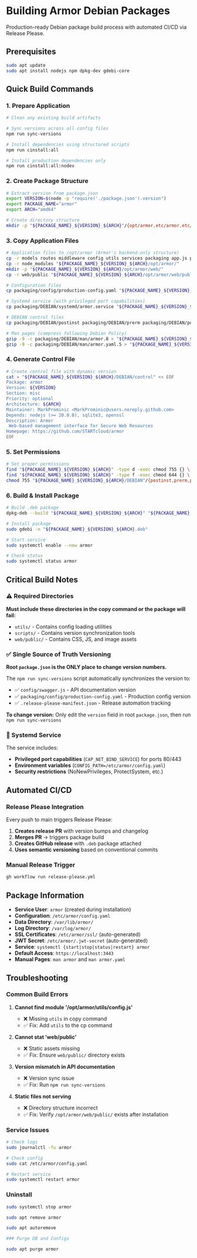 # Building Armor Debian Packages

Production-ready Debian package build process with automated CI/CD via Release Please.

## Prerequisites

```bash
sudo apt update
sudo apt install nodejs npm dpkg-dev gdebi-core
```

## Quick Build Commands

### 1. Prepare Application
```bash
# Clean any existing build artifacts

# Sync versions across all config files
npm run sync-versions

# Install dependencies using structured scripts
npm run cinstall:all

# Install production dependencies only
npm run cinstall:all:nodev
```

### 2. Create Package Structure
```bash
# Extract version from package.json
export VERSION=$(node -p "require('./package.json').version")
export PACKAGE_NAME="armor"
export ARCH="amd64"

# Create directory structure
mkdir -p "${PACKAGE_NAME}_${VERSION}_${ARCH}"/{opt/armor,etc/armor,etc/systemd/system,var/lib/armor,var/log/armor,usr/share/man/man8,usr/share/man/man5,DEBIAN}
```

### 3. Copy Application Files
```bash
# Application files to /opt/armor (Armor's backend-only structure)
cp -r models routes middleware config utils services packaging app.js package.json "${PACKAGE_NAME}_${VERSION}_${ARCH}/opt/armor/"
cp -r node_modules "${PACKAGE_NAME}_${VERSION}_${ARCH}/opt/armor/"
mkdir -p "${PACKAGE_NAME}_${VERSION}_${ARCH}/opt/armor/web/"
cp -r web/public "${PACKAGE_NAME}_${VERSION}_${ARCH}/opt/armor/web/public"

# Configuration files
cp packaging/config/production-config.yaml "${PACKAGE_NAME}_${VERSION}_${ARCH}/etc/armor/config.yaml"

# Systemd service (with privileged port capabilities)
cp packaging/DEBIAN/systemd/armor.service "${PACKAGE_NAME}_${VERSION}_${ARCH}/etc/systemd/system/"

# DEBIAN control files
cp packaging/DEBIAN/postinst packaging/DEBIAN/prerm packaging/DEBIAN/postrm "${PACKAGE_NAME}_${VERSION}_${ARCH}/DEBIAN/"

# Man pages (compress following Debian Policy)
gzip -9 -c packaging/DEBIAN/man/armor.8 > "${PACKAGE_NAME}_${VERSION}_${ARCH}/usr/share/man/man8/armor.8.gz"
gzip -9 -c packaging/DEBIAN/man/armor.yaml.5 > "${PACKAGE_NAME}_${VERSION}_${ARCH}/usr/share/man/man5/armor.yaml.5.gz"
```

### 4. Generate Control File
```bash
# Create control file with dynamic version
cat > "${PACKAGE_NAME}_${VERSION}_${ARCH}/DEBIAN/control" << EOF
Package: armor
Version: ${VERSION}
Section: misc
Priority: optional
Architecture: ${ARCH}
Maintainer: MarkProminic <MarkProminic@users.noreply.github.com>
Depends: nodejs (>= 20.0.0), sqlite3, openssl
Description: Armor
 Web-based management interface for Secure Web Resources
Homepage: https://github.com/STARTcloud/armor
EOF
```

### 5. Set Permissions
```bash
# Set proper permissions
find "${PACKAGE_NAME}_${VERSION}_${ARCH}" -type d -exec chmod 755 {} \;
find "${PACKAGE_NAME}_${VERSION}_${ARCH}" -type f -exec chmod 644 {} \;
chmod 755 "${PACKAGE_NAME}_${VERSION}_${ARCH}/DEBIAN"/{postinst,prerm,postrm}
```

### 6. Build & Install Package
```bash
# Build .deb package
dpkg-deb --build "${PACKAGE_NAME}_${VERSION}_${ARCH}" "${PACKAGE_NAME}_${VERSION}_${ARCH}.deb"

# Install package
sudo gdebi -n "${PACKAGE_NAME}_${VERSION}_${ARCH}.deb"

# Start service
sudo systemctl enable --now armor

# Check status
sudo systemctl status armor
```

## Critical Build Notes

### ⚠️ Required Directories
**Must include these directories in the copy command or the package will fail:**
- `utils/` - Contains config loading utilities
- `scripts/` - Contains version synchronization tools
- `web/public/` - Contains CSS, JS, and image assets

### ✅ Single Source of Truth Versioning
**Root `package.json` is the ONLY place to change version numbers.**

The `npm run sync-versions` script automatically synchronizes the version to:
- ✅ `config/swagger.js` - API documentation version  
- ✅ `packaging/config/production-config.yaml` - Production config version
- ✅ `.release-please-manifest.json` - Release automation tracking

**To change version:** Only edit the `version` field in root `package.json`, then run `npm run sync-versions`

### 🔧 Systemd Service
The service includes:
- **Privileged port capabilities** (`CAP_NET_BIND_SERVICE`) for ports 80/443
- **Environment variables** (`CONFIG_PATH=/etc/armor/config.yaml`)
- **Security restrictions** (NoNewPrivileges, ProtectSystem, etc.)

## Automated CI/CD

### Release Please Integration
Every push to main triggers Release Please:
1. **Creates release PR** with version bumps and changelog
2. **Merges PR** → triggers package build
3. **Creates GitHub release** with `.deb` package attached
4. **Uses semantic versioning** based on conventional commits

### Manual Release Trigger
```bash
gh workflow run release-please.yml
```

## Package Information

- **Service User**: `armor` (created during installation)
- **Configuration**: `/etc/armor/config.yaml`
- **Data Directory**: `/var/lib/armor/`
- **Log Directory**: `/var/log/armor/`
- **SSL Certificates**: `/etc/armor/ssl/` (auto-generated)
- **JWT Secret**: `/etc/armor/.jwt-secret` (auto-generated)
- **Service**: `systemctl {start|stop|status|restart} armor`
- **Default Access**: `https://localhost:3443`
- **Manual Pages**: `man armor` and `man armor.yaml`

## Troubleshooting

### Common Build Errors
1. **Cannot find module '/opt/armor/utils/config.js'**
   - ❌ Missing `utils` in copy command
   - ✅ Fix: Add `utils` to the cp command

2. **Cannot stat 'web/public'**
   - ❌ Static assets missing
   - ✅ Fix: Ensure `web/public/` directory exists

3. **Version mismatch in API documentation**
   - ❌ Version sync issue
   - ✅ Fix: Run `npm run sync-versions`

4. **Static files not serving**
   - ❌ Directory structure incorrect
   - ✅ Fix: Verify `/opt/armor/web/public/` exists after installation

### Service Issues
```bash
# Check logs
sudo journalctl -fu armor

# Check config
sudo cat /etc/armor/config.yaml

# Restart service
sudo systemctl restart armor
```

### Uninstall
```bash
sudo systemctl stop armor

sudo apt remove armor

sudo apt autoremove

### Purge DB and Configs

sudo apt purge armor
